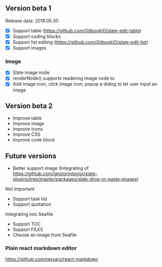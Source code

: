 ## Version beta 1

Release data: 2018.05.30

* [X] Support table (https://github.com/GitbookIO/slate-edit-table)
* [X] Support coding blocks
* [X] Support list editing (https://github.com/GitbookIO/slate-edit-list)
* [X] Support images

### Image

* [x] Slate image node
* [x] renderNode() supports readering image node to <img>
* [x] Add image icon, click image icon, popup a dialog to let user input an image

## Version beta 2

* Improve table
* Improve image
* Improve Icons
* Improve CSS
* Improve code block

## Future versions

* Better support image (Integrating of https://github.com/ianstormtaylor/slate-plugins/tree/master/packages/slate-drop-or-paste-images)

Not important

* Support task list
* Support quotation

Integrating into Seafile

* Support TOC
* Support FILES
* Choose an image from Seafile

### Plain react markdown editor

https://github.com/rexxars/react-markdown
